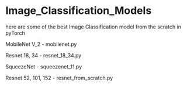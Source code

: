 # Image_Classification_Models
here are some of the best Image Classification model from the scratch in pyTorch 

  MobileNet V_2 -         mobilenet.py
  
  Resnet 18, 34 -         resnet_18_34.py 
  
  SqueezeNet -            squeezenet_11.py
  
  Resnet 52, 101, 152 -   resnet_from_scratch.py 
